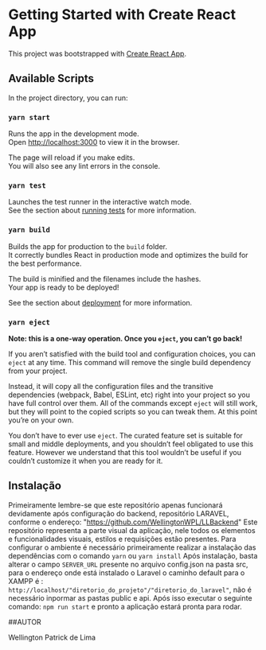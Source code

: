# Getting Started with Create React App

This project was bootstrapped with [Create React App](https://github.com/facebook/create-react-app).

## Available Scripts

In the project directory, you can run:

### `yarn start`

Runs the app in the development mode.\
Open [http://localhost:3000](http://localhost:3000) to view it in the browser.

The page will reload if you make edits.\
You will also see any lint errors in the console.

### `yarn test`

Launches the test runner in the interactive watch mode.\
See the section about [running tests](https://facebook.github.io/create-react-app/docs/running-tests) for more information.

### `yarn build`

Builds the app for production to the `build` folder.\
It correctly bundles React in production mode and optimizes the build for the best performance.

The build is minified and the filenames include the hashes.\
Your app is ready to be deployed!

See the section about [deployment](https://facebook.github.io/create-react-app/docs/deployment) for more information.

### `yarn eject`

**Note: this is a one-way operation. Once you `eject`, you can’t go back!**

If you aren’t satisfied with the build tool and configuration choices, you can `eject` at any time. This command will remove the single build dependency from your project.

Instead, it will copy all the configuration files and the transitive dependencies (webpack, Babel, ESLint, etc) right into your project so you have full control over them. All of the commands except `eject` will still work, but they will point to the copied scripts so you can tweak them. At this point you’re on your own.

You don’t have to ever use `eject`. The curated feature set is suitable for small and middle deployments, and you shouldn’t feel obligated to use this feature. However we understand that this tool wouldn’t be useful if you couldn’t customize it when you are ready for it.

## Instalação
Primeiramente lembre-se que este repositório apenas funcionará devidamente após configuração do backend, repositório LARAVEL, conforme o endereço:
"https://github.com/WellingtonWPL/LLBackend"
Este repositório representa a parte visual da aplicação, nele todos os elementos e funcionalidades visuais, estilos e requisições estão presentes. Para configurar o ambiente é necessário primeiramente realizar a instalação das dependências com o comando <code>yarn</code> ou <code>yarn install</code>
Após instalação, basta alterar o campo <code>SERVER_URL</code> presente no arquivo config.json na pasta src, para o endereço onde está instalado o Laravel o caminho default para o XAMPP é : 
<code>http://localhost/"diretorio_do_projeto"/"diretorio_do_laravel"</code>, não é necessário inpormar as pastas public e api. Após isso executar o seguinte comando: <code>npm run start</code> e pronto a aplicação estará pronta para rodar.

##AUTOR

Wellington Patrick de Lima
